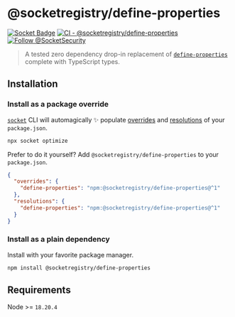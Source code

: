 # @socketregistry/define-properties

[![Socket Badge](https://socket.dev/api/badge/npm/package/@socketregistry/define-properties)](https://socket.dev/npm/package/@socketregistry/define-properties)
[![CI - @socketregistry/define-properties](https://github.com/SocketDev/socket-registry/actions/workflows/test.yml/badge.svg)](https://github.com/SocketDev/socket-registry/actions/workflows/test.yml)
[![Follow @SocketSecurity](https://img.shields.io/twitter/follow/SocketSecurity?style=social)](https://twitter.com/SocketSecurity)

> A tested zero dependency drop-in replacement of
> [`define-properties`](https://socket.dev/npm/package/define-properties)
> complete with TypeScript types.

## Installation

### Install as a package override

[`socket`](https://socket.dev/npm/package/socket) CLI will automagically ✨
populate
[overrides](https://docs.npmjs.com/cli/v9/configuring-npm/package-json#overrides)
and [resolutions](https://yarnpkg.com/configuration/manifest#resolutions) of
your `package.json`.

```sh
npx socket optimize
```

Prefer to do it yourself? Add `@socketregistry/define-properties` to your
`package.json`.

```json
{
  "overrides": {
    "define-properties": "npm:@socketregistry/define-properties@^1"
  },
  "resolutions": {
    "define-properties": "npm:@socketregistry/define-properties@^1"
  }
}
```

### Install as a plain dependency

Install with your favorite package manager.

```sh
npm install @socketregistry/define-properties
```

## Requirements

Node >= `18.20.4`
